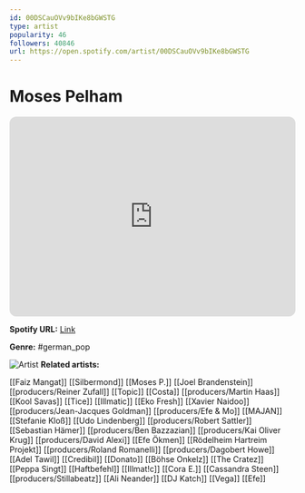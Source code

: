 ```yaml
---
id: 00DSCauOVv9bIKe8bGWSTG
type: artist
popularity: 46
followers: 40846
url: https://open.spotify.com/artist/00DSCauOVv9bIKe8bGWSTG
---
```

# Moses Pelham

<iframe style="border-radius:12px" src="https://open.spotify.com/embed/artist/00DSCauOVv9bIKe8bGWSTG" width="100%" height="352" frameBorder="0" allowfullscreen="" allow="autoplay; clipboard-write; encrypted-media; fullscreen; picture-in-picture" loading="lazy"></iframe>

**Spotify URL:** [Link](https://open.spotify.com/artist/00DSCauOVv9bIKe8bGWSTG)

**Genre:**  #german_pop

![Artist](https://i.scdn.co/image/ab6761610000e5eb8c28339c35a1003071fee9aa)
**Related artists:**

[[Faiz Mangat]]
[[Silbermond]]
[[Moses P.]]
[[Joel Brandenstein]]
[[producers/Reiner Zufall]]
[[Topic]]
[[Costa]]
[[producers/Martin Haas]]
[[Kool Savas]]
[[Tice]]
[[Illmatic]]
[[Eko Fresh]]
[[Xavier Naidoo]]
[[producers/Jean-Jacques Goldman]]
[[producers/Efe & Mo]]
[[MAJAN]]
[[Stefanie Kloß]]
[[Udo Lindenberg]]
[[producers/Robert Sattler]]
[[Sebastian Hämer]]
[[producers/Ben Bazzazian]]
[[producers/Kai Oliver Krug]]
[[producers/David Alexi]]
[[Efe Ökmen]]
[[Rödelheim Hartreim Projekt]]
[[producers/Roland Romanelli]]
[[producers/Dagobert Howe]]
[[Adel Tawil]]
[[Credibil]]
[[Donato]]
[[Böhse Onkelz]]
[[The Cratez]]
[[Peppa Singt]]
[[Haftbefehl]]
[[Illmat!c]]
[[Cora E.]]
[[Cassandra Steen]]
[[producers/Stillabeatz]]
[[Ali Neander]]
[[DJ Katch]]
[[Vega]]
[[Efe]]
